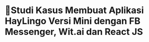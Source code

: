 🥇Studi Kasus Membuat Aplikasi HayLingo Versi Mini dengan FB Messenger, Wit.ai dan React JS
============================================================================================
